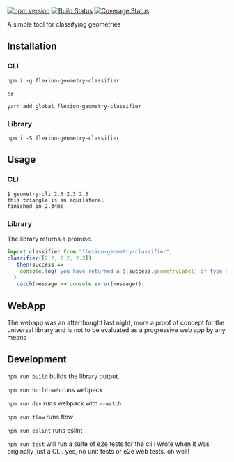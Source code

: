 [![npm version](https://badge.fury.io/js/flexion-geometry-classifier.svg)](https://badge.fury.io/js/flexion-geometry-classifier)
[![Build Status](https://travis-ci.org/acao/flexion-geometry-classifier.svg?branch=master)](https://travis-ci.org/acao/flexion-geometry-classifier)
[![Coverage Status](https://coveralls.io/repos/github/acao/flexion-geometry-classifier/badge.svg?branch=master)](https://coveralls.io/github/acao/flexion-geometry-classifier?branch=master)

A simple tool for classifying geometries

## Installation

### CLI

`npm i -g flexion-geometry-classifier`

or

`yarn add global flexion-geometry-classifier`

### Library

`npm i -S flexion-geometry-classifier`

## Usage

### CLI

```
$ geometry-cli 2.3 2.3 2.3
this triangle is an equilateral
finished in 2.34ms
```

### Library

The library returns a promise.

```js
import classifier from "flexion-geometry-classifier";
classifier([2.2, 2.2, 2.2])
  .then(success =>
    console.log(`you have returned a ${success.geometryLabel} of type ${success.type}`)
  )
  .catch(message => console.error(message));
```

## WebApp

The webapp was an afterthought last night, more a proof of concept for the universal library and is not to be evaluated as a progressive web app by any means

## Development

`npm run build` builds the library output.

`npm run build-web` runs webpack

`npm run dev` runs webpack with `--watch`

`npm run flow` runs flow

`npm run eslint` runs eslint

`npm run test` will run a suite of e2e tests for the cli i wrote when it was originally just a CLI. yes, no unit tests or e2e web tests. oh well!
